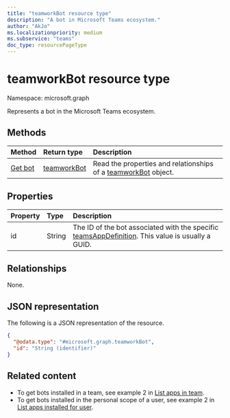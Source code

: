 ```yaml
---
title: "teamworkBot resource type"
description: "A bot in Microsoft Teams ecosystem."
author: "AkJo"
ms.localizationpriority: medium
ms.subservice: "teams"
doc_type: resourcePageType
---
```


# teamworkBot resource type

Namespace: microsoft.graph

Represents a bot in the Microsoft Teams ecosystem.

## Methods
|Method|Return type|Description|
|:---|:---|:---|
|[Get bot](../api/teamworkbot-get.md)|[teamworkBot](../resources/teamworkbot.md)|Read the properties and relationships of a [teamworkBot](../resources/teamworkbot.md) object.|

## Properties
|Property|Type|Description|
|:---|:---|:---|
|id|String|The ID of the bot associated with the specific [teamsAppDefinition](../resources/teamsappdefinition.md). This value is usually a GUID.|

## Relationships
None.

## JSON representation
The following is a JSON representation of the resource.
<!-- {
  "blockType": "resource",
  "keyProperty": "id",
  "@odata.type": "microsoft.graph.teamworkBot",
  "openType": false
}
-->
``` json
{
  "@odata.type": "#microsoft.graph.teamworkBot",
  "id": "String (identifier)"
}
```

## Related content

- To get bots installed in a team, see example 2 in [List apps in team](../api/team-list-installedapps.md). <!-- - To get bots installed in a chat, see example 2 in [List apps in chat](../api/chat-list-installedapps.md). -->
- To get bots installed in the personal scope of a user, see example 2 in [List apps installed for user](../api/userteamwork-list-installedapps.md).



